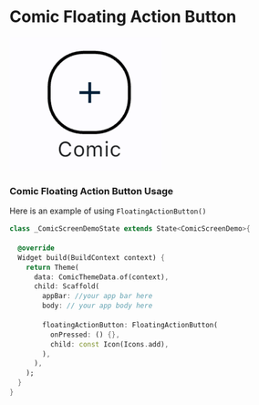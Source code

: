 # Comic Floating Action Button

![Comic FloatingActionButton](../../images/comic.floatin.action.button.png)

### Comic Floating Action Button Usage

Here is an example of using `FloatingActionButton()`

```dart
class _ComicScreenDemoState extends State<ComicScreenDemo>{

  @override
  Widget build(BuildContext context) {
    return Theme(
      data: ComicThemeData.of(context),
      child: Scaffold(
        appBar: //your app bar here
        body: // your app body here

        floatingActionButton: FloatingActionButton(
          onPressed: () {},
          child: const Icon(Icons.add),
        ),
      ),
    );
  }
}
```
